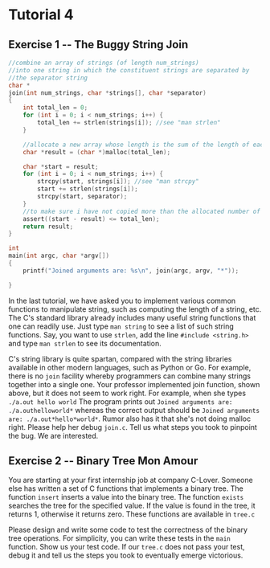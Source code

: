 Tutorial 4
==========
Exercise 1 -- The Buggy String Join
-----
```c
//combine an array of strings (of length num_strings) 
//into one string in which the constituent strings are separated by 
//the separator string
char *
join(int num_strings, char *strings[], char *separator)
{
	int total_len = 0;
	for (int i = 0; i < num_strings; i++) {
		total_len += strlen(strings[i]); //see "man strlen" 
	}

	//allocate a new array whose length is the sum of the length of each individual string 
	char *result = (char *)malloc(total_len);

	char *start = result;
	for (int i = 0; i < num_strings; i++) {
		strcpy(start, strings[i]); //see "man strcpy"
		start += strlen(strings[i]);
		strcpy(start, separator);
	}
	//to make sure i have not copied more than the allocated number of bytes
	assert((start - result) <= total_len);
	return result;
}

int
main(int argc, char *argv[])
{
	printf("Joined arguments are: %s\n", join(argc, argv, "*"));

}
```
In the last tutorial, we have asked you to implement various common functions to manipulate string, 
such as computing the length of a string, etc.  The C's standard library already includes many 
useful string functions that one can readily use. Just type `man string` to see a list of 
such string functions. Say, you want to use `strlen`, add the line `#include <string.h>` and 
type `man strlen` to see its documentation.

C's string library is quite spartan, compared with the string libraries
available in other modern languages, such as Python or Go.  For example, there
is no ``join`` facility whereby programmers can combine many strings together
into a single one.  Your professor implemented join function, shown above, but 
it does not seem to work right. For example, when she types `./a.out hello world` 
The program prints out `Joined arguments are: ./a.outhelloworld*` whereas the 
correct output should be `Joined arguments are: ./a.out*hello*world*`. Rumor also
has it that she's not doing malloc right. Please help her debug `join.c`. Tell us 
what steps you took to pinpoint the bug. We are interested.


Exercise 2 -- Binary Tree Mon Amour 
-----

You are starting at your first internship job at company C-Lover.  Someone else
has written a set of C functions that implements a binary tree.  The function
`insert` inserts a value into the binary tree.  The function `exists` searches
the tree for the specified value. If the value is found in the tree, it returns
1, otherwise it returns zero.  These functions are available in `tree.c`

Please design and write some code to test the correctness of the binary tree
operations.  For simplicity, you can write these tests in the `main` function.
Show us your test code.  If our `tree.c` does not pass your test, debug it
and tell us the steps you took to eventually emerge victorious. 
